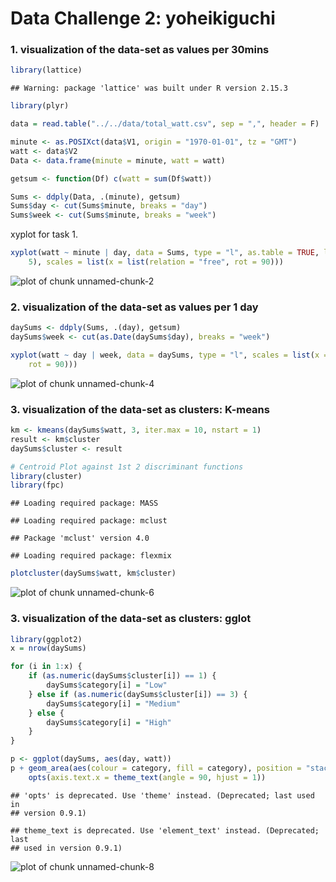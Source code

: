 Data Challenge 2: yoheikiguchi
========================================================


### 1. visualization of the data-set as values per 30mins  ###


```r
library(lattice)
```

```
## Warning: package 'lattice' was built under R version 2.15.3
```

```r
library(plyr)

data = read.table("../../data/total_watt.csv", sep = ",", header = F)

minute <- as.POSIXct(data$V1, origin = "1970-01-01", tz = "GMT")
watt <- data$V2
Data <- data.frame(minute = minute, watt = watt)

getsum <- function(Df) c(watt = sum(Df$watt))

Sums <- ddply(Data, .(minute), getsum)
Sums$day <- cut(Sums$minute, breaks = "day")
Sums$week <- cut(Sums$minute, breaks = "week")
```


xyplot for task 1. 


```r
xyplot(watt ~ minute | day, data = Sums, type = "l", as.table = TRUE, layout = c(7, 
    5), scales = list(x = list(relation = "free", rot = 90)))
```

![plot of chunk unnamed-chunk-2](figure/unnamed-chunk-2.png) 


### 2. visualization of the data-set as values per 1 day  ###


```r
daySums <- ddply(Sums, .(day), getsum)
daySums$week <- cut(as.Date(daySums$day), breaks = "week")
```




```r
xyplot(watt ~ day | week, data = daySums, type = "l", scales = list(x = list(relation = "free", 
    rot = 90)))
```

![plot of chunk unnamed-chunk-4](figure/unnamed-chunk-4.png) 


### 3. visualization of the data-set as clusters: K-means  ###


```r
km <- kmeans(daySums$watt, 3, iter.max = 10, nstart = 1)
result <- km$cluster
daySums$cluster <- result

# Centroid Plot against 1st 2 discriminant functions
library(cluster)
library(fpc)
```

```
## Loading required package: MASS
```

```
## Loading required package: mclust
```

```
## Package 'mclust' version 4.0
```

```
## Loading required package: flexmix
```



```r
plotcluster(daySums$watt, km$cluster)
```

![plot of chunk unnamed-chunk-6](figure/unnamed-chunk-6.png) 



### 3. visualization of the data-set as clusters: gglot 


```r
library(ggplot2)
x = nrow(daySums)

for (i in 1:x) {
    if (as.numeric(daySums$cluster[i]) == 1) {
        daySums$category[i] = "Low"
    } else if (as.numeric(daySums$cluster[i]) == 3) {
        daySums$category[i] = "Medium"
    } else {
        daySums$category[i] = "High"
    }
}
```



```r
p <- ggplot(daySums, aes(day, watt))
p + geom_area(aes(colour = category, fill = category), position = "stack") + 
    opts(axis.text.x = theme_text(angle = 90, hjust = 1))
```

```
## 'opts' is deprecated. Use 'theme' instead. (Deprecated; last used in
## version 0.9.1)
```

```
## theme_text is deprecated. Use 'element_text' instead. (Deprecated; last
## used in version 0.9.1)
```

![plot of chunk unnamed-chunk-8](figure/unnamed-chunk-8.png) 


